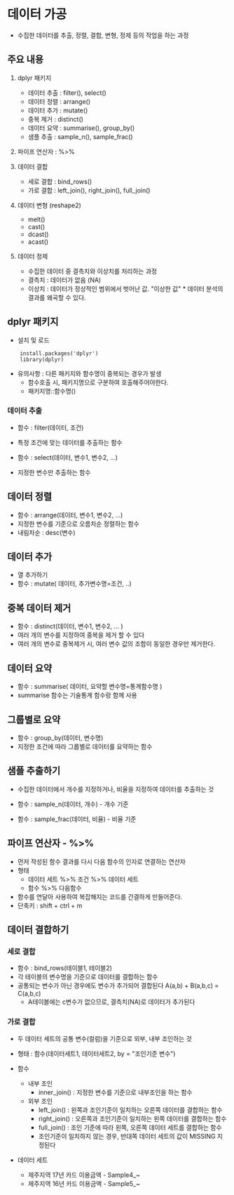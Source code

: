 # 데이터 가공

- 수집한 데이터를 추출, 정렬, 결합, 변형, 정제 등의 작업을 하는 과정

## 주요 내용
1. dplyr 패키지
    - 데이터 추출  : filter(), select()
    - 데이터 정렬  : arrange()
    - 데이터 추가  : mutate()
    - 중복 제거    : distinct()
    - 데이터 요약  : summarise(), group_by()
    - 샘플 추출    : sample_n(), sample_frac()

2. 파이프 연산자 : %>%

3. 데이터 결합 
    - 세로 결합     : bind_rows()
    - 가로 결합     : left_join(), right_join(), full_join()

4. 데이터 변형 (reshape2)
    - melt()
    - cast()
    - dcast()
    - acast()

5. 데이터 정제
    - 수집한 데이터 중 결측치와 이상치를 처리하는 과정
    - 결측치 : 데이터가 없음 (NA)
    - 이상치 : 데이터가 정상적인 범위에서 벗어난 값. "이상한 값"
              * 데이터 분석의 결과를 왜곡할 수 있다.


## dplyr 패키지
- 설치 및 로드
```
    install.packages('dplyr')
    library(dplyr)
```

- 유의사항 : 다른 패키지와 함수명이 중복되는 경우가 발생
  * 함수호출 시, 패키지명으로 구분하여 호출해주어야한다.
  * 패키지명::함수명()

### 데이터 추출
- 함수 : filter(데이터, 조건)
- 특정 조건에 맞는 데이터를 추출하는 함수

- 함수 : select(데이터, 변수1, 변수2, ...)
- 지정한 변수만 추출하는 함수


## 데이터 정렬
- 함수 : arrange(데이터, 변수1, 변수2, ...)
- 지정한 변수를 기준으로 오름차순 정렬하는 함수
- 내림차순 : desc(변수)


## 데이터 추가
- 열 추가하기
- 함수 : mutate( 데이터, 추가변수명=조건, ..)


## 중복 데이터 제거
- 함수 : distinct(데이터, 변수1, 변수2, ... )
- 여러 개의 변수를 지정하여 중복을 제거 할 수 있다
- 여러 개의 변수로 중복제거 시, 여러 변수 값의 조합이 동일한 경우만 제거한다.


## 데이터 요약
- 함수 : summarise( 데이터, 요약할 변수명=통계함수명 )
- summarise 함수는 기술통계 함수랑 함께 사용


## 그룹별로 요약
- 함수 : group_by(데이터, 변수명)
- 지정한 조건에 따라 그룹별로 데이터를 요약하는 함수


## 샘플 추출하기
- 수집한 데이터에서 개수를 지정하거나, 비율을 지정하여 데이터를 추출하는 것

- 함수 : sample_n(데이터, 개수)     - 개수 기준

- 함수 : sample_frac(데이터, 비율)  - 비율 기준


## 파이프 연산자 - %>%
- 먼저 작성된 함수 결과를 다시 다음 함수의 인자로 연결하는 연산자
- 형태
    - 데이터 세트 %>% 조건 %>% 데이터 세트
    - 함수 %>% 다음함수
- 함수를 연달아 사용하여 복잡해지는 코드를 간결하게 만들어준다.
- 단축키 : shift + ctrl + m



## 데이터 결합하기

### 세로 결합     
- 함수 : bind_rows(테이블1, 테이블2)
- 각 테이블의 변수명을 기준으로 데이터를 결합하는 함수
- 공통되는 변수가 아닌 경우에도 변수가 추가되어 결합된다
    A(a,b) + B(a,b,c)  = C(a,b,c)
    * A테이블에는 c변수가 없으므로, 결측치(NA)로 데이터가 추가된다




### 가로 결합   
- 두 데이터 세트의 공통 변수(컬럼)을 기준으로 외부, 내부 조인하는 것
- 형태 : 함수(데이터세트1, 데이터세트2, by = "조인기준 변수")  
- 함수 
    * 내부 조인
        - inner_join() : 지정한 변수를 기준으로 내부조인을 하는 함수
    * 외부 조인
        - left_join()   : 왼쪽과 조인기준이 일치하는 오른쪽 데이터를 결합하는 함수
        - right_join()  : 오른쪽과 조인기준이 일치하는 왼쪽 데이터를 결합하는 함수
        - full_join()   : 조인 기준에 따라 왼쪽, 오른쪽 데이터 세트를 결합하는 함수
        * 조인기준이 일치하지 않는 경우, 반대쪽 데이터 세트의 값이 MISSING 지정된다

- 데이터 세트
    - 제주지역 17년 카드 이용금액 - Sample4_~
    - 제주지역 16년 카드 이용금액 - Sample5_~